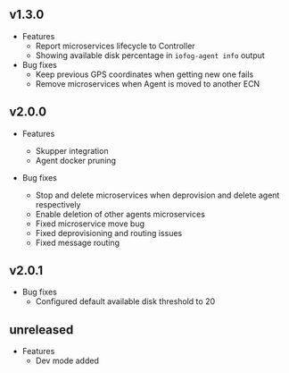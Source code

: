 ## v1.3.0
* Features
    * Report microservices lifecycle to Controller
    * Showing available disk percentage in `iofog-agent info` output
* Bug fixes
    * Keep previous GPS coordinates when getting new one fails
    * Remove microservices when Agent is moved to another ECN
## v2.0.0
* Features
    * Skupper integration
    * Agent docker pruning

* Bug fixes
    * Stop and delete microservices when deprovision and delete agent respectively
    * Enable deletion of other agents microservices
    * Fixed microservice move bug
    * Fixed deprovisioning and routing issues
    * Fixed message routing
    
## v2.0.1
* Bug fixes
    * Configured default available disk threshold to 20
    
## unreleased
* Features
    * Dev mode added
